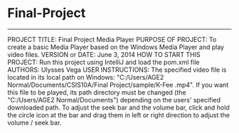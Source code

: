 Final-Project
=============

------------------------------------------------------------------------

PROJECT TITLE: Final Project Media Player
PURPOSE OF PROJECT: To create a basic Media Player based on the Windows Media Player and play video files.
VERSION or DATE: June 3, 2014
HOW TO START THIS PROJECT: Run this project using IntelliJ and load the pom.xml file
AUTHORS: Ulysses Vega
USER INSTRUCTIONS: The specified video file is located in its local path on Windows: 
"C:/Users/AGE2 Normal/Documents/CSIS10A/Final Project/sample/K-Fee .mp4". 
If you want this file to be played, its path directory must be changed (the "C:/Users/AGE2 Normal/Documents") 
depending on the users' specified downloaded path. To adjust the seek bar and the volume bar, click and hold the circle icon 
at the bar and drag them in left or right direction to adjust the volume / seek bar. 
